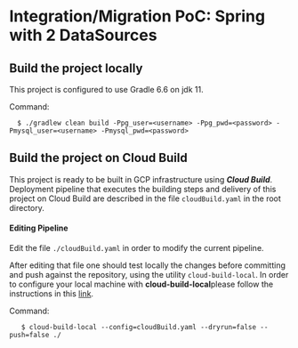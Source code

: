 # Integration/Migration PoC: Spring with 2 DataSources

## Build the project locally
This project is configured to use Gradle 6.6 on jdk 11.

Command:
```shell
  $ ./gradlew clean build -Ppg_user=<username> -Ppg_pwd=<password> -Pmysql_user=<username> -Pmysql_pwd=<password>
``` 

## Build the project on Cloud Build
This project is ready to be built in GCP infrastructure using ***Cloud Build***. Deployment pipeline that executes the building steps and delivery of this project on Cloud Build are described in the file `cloudBuild.yaml` in the root directory.

#### Editing Pipeline
Edit the file `./cloudBuild.yaml` in order to modify the current pipeline.

After editing that file one should test locally the changes before committing and push against the repository, using the utility `cloud-build-local`.
In order to configure your local machine with **cloud-build-local**please follow the instructions in this [link](https://cloud.google.com/cloud-build/docs/build-debug-locally).

Command:
```shell script
   $ cloud-build-local --config=cloudBuild.yaml --dryrun=false --push=false ./
``` 

